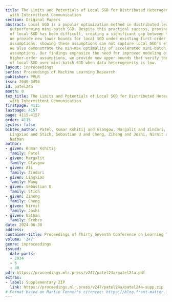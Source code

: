 ```yaml
---
title: The Limits and Potentials of Local SGD for Distributed Heterogeneous Learning
  with Intermittent Communication
section: Original Papers
abstract: Local SGD is a popular optimization method in distributed learning, often
  outperforming mini-batch SGD. Despite this practical success, proving the efficiency
  of local SGD has been difficult, creating a significant gap between theory and practice.
  We provide new lower bounds for local SGD under existing first-order data heterogeneity
  assumptions, showing these assumptions can not capture local SGD’s effectiveness.
  We also demonstrate the min-max optimality of accelerated mini-batch SGD under these
  assumptions. Our findings emphasize the need for improved modeling of data heterogeneity.  Under
  higher-order assumptions, we provide new upper bounds that verify the dominance
  of local SGD over mini-batch SGD when data heterogeneity is low.
layout: inproceedings
series: Proceedings of Machine Learning Research
publisher: PMLR
issn: 2640-3498
id: patel24a
month: 0
tex_title: The Limits and Potentials of Local SGD for Distributed Heterogeneous Learning
  with Intermittent Communication
firstpage: 4115
lastpage: 4157
page: 4115-4157
order: 4115
cycles: false
bibtex_author: Patel, Kumar Kshitij and Glasgow, Margalit and Zindari, Ali and Wang,
  Lingxiao and Stich, Sebastian U and Cheng, Ziheng and Joshi, Nirmit and Srebro,
  Nathan
author:
- given: Kumar Kshitij
  family: Patel
- given: Margalit
  family: Glasgow
- given: Ali
  family: Zindari
- given: Lingxiao
  family: Wang
- given: Sebastian U
  family: Stich
- given: Ziheng
  family: Cheng
- given: Nirmit
  family: Joshi
- given: Nathan
  family: Srebro
date: 2024-06-30
address:
container-title: Proceedings of Thirty Seventh Conference on Learning Theory
volume: '247'
genre: inproceedings
issued:
  date-parts:
  - 2024
  - 6
  - 30
pdf: https://proceedings.mlr.press/v247/patel24a/patel24a.pdf
extras:
- label: Supplementary ZIP
  link: https://proceedings.mlr.press/v247/patel24a/patel24a-supp.zip
# Format based on Martin Fenner's citeproc: https://blog.front-matter.io/posts/citeproc-yaml-for-bibliographies/
---
```

